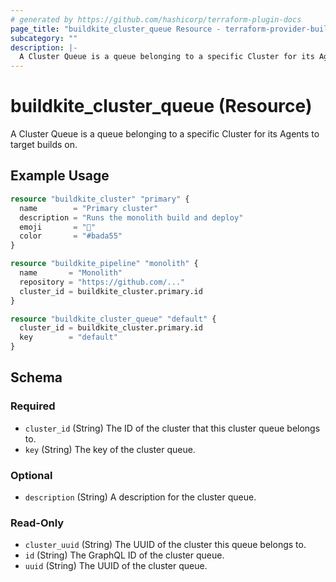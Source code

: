 ```yaml
---
# generated by https://github.com/hashicorp/terraform-plugin-docs
page_title: "buildkite_cluster_queue Resource - terraform-provider-buildkite"
subcategory: ""
description: |-
  A Cluster Queue is a queue belonging to a specific Cluster for its Agents to target builds on.
---
```


# buildkite_cluster_queue (Resource)

A Cluster Queue is a queue belonging to a specific Cluster for its Agents to target builds on.

## Example Usage

```terraform
resource "buildkite_cluster" "primary" {
  name        = "Primary cluster"
  description = "Runs the monolith build and deploy"
  emoji       = "🚀"
  color       = "#bada55"
}

resource "buildkite_pipeline" "monolith" {
  name       = "Monolith"
  repository = "https://github.com/..."
  cluster_id = buildkite_cluster.primary.id
}

resource "buildkite_cluster_queue" "default" {
  cluster_id = buildkite_cluster.primary.id
  key        = "default"
}
```

<!-- schema generated by tfplugindocs -->
## Schema

### Required

- `cluster_id` (String) The ID of the cluster that this cluster queue belongs to.
- `key` (String) The key of the cluster queue.

### Optional

- `description` (String) A description for the cluster queue.

### Read-Only

- `cluster_uuid` (String) The UUID of the cluster this queue belongs to.
- `id` (String) The GraphQL ID of the cluster queue.
- `uuid` (String) The UUID of the cluster queue.
